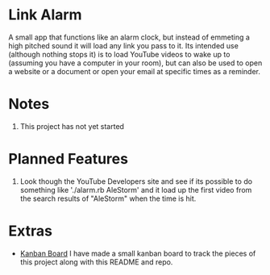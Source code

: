 Link Alarm
===

A small app that functions like an alarm clock, but instead of emmeting a high pitched sound it will load any link you pass to it. Its intended use (although nothing stops it) is to load YouTube videos to wake up to (assuming you have a computer in your room), but can also be used to open a website or a document or open your email at specific times as a reminder.

Notes
===

1. This project has not yet started

Planned Features
===

1. Look though the YouTube Developers site and see if its possible to do something like './alarm.rb AleStorm' and it load up the first video from the search results of "AleStorm" when the time is hit.

Extras
===

* [Kanban Board](https://trello.com/b/Q65rSr2s/challsted-video-alarm-clock) I have made a small kanban board to track the pieces of this project along with this README and repo.
